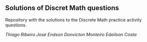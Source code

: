 ## Solutions of Discret Math questions

Repository with the solutions to the Discrete Math practice activity questions.

_Thiago Ribeiro_
_José Endson_
_Donvicton Monteiro_
_Edeilson Costa_